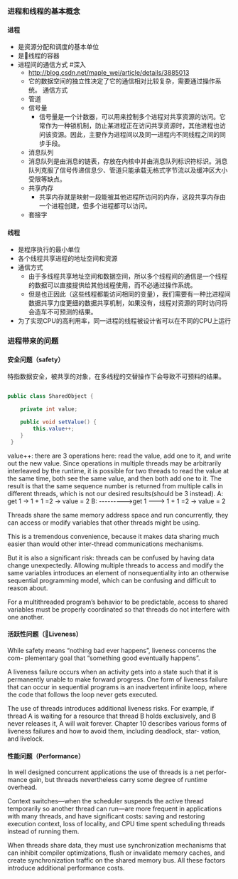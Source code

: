 
### 进程和线程的基本概念

#### 进程

- 是资源分配和调度的基本单位
- 是线程的容器
- 进程间的通信方式 #深入
    - http://blog.csdn.net/maple_wei/article/details/3885013
    - 它的数据空间的独立性决定了它的通信相对比较复杂，需要通过操作系统。
    通信方式
    - 管道
    - 信号量
        - 信号量是一个计数器，可以用来控制多个进程对共享资源的访问。它常作为一种锁机制，防止某进程正在访问共享资源时，其他进程也访问该资源。因此，主要作为进程间以及同一进程内不同线程之间的同步手段。
    - 消息队列
    - 消息队列是由消息的链表，存放在内核中并由消息队列标识符标识。消息队列克服了信号传递信息少、管道只能承载无格式字节流以及缓冲区大小受限等缺点。
    - 共享内存
        - 共享内存就是映射一段能被其他进程所访问的内存，这段共享内存由一个进程创建，但多个进程都可以访问。
    - 套接字

#### 线程

- 是程序执行的最小单位
- 各个线程共享进程的地址空间和资源
- 通信方式
    - 由于多线程共享地址空间和数据空间，所以多个线程间的通信是一个线程的数据可以直接提供给其他线程使用，而不必通过操作系统。
    - 但是也正因此（这些线程都能访问相同的变量），我们需要有一种比进程间数据共享力度更细的数据共享机制，如果没有，线程对资源的同时访问将会造车不可预测的结果。
- 为了实现CPU的高利用率，同一进程的线程被设计省可以在不同的CPU上运行


### 进程带来的问题

#### 安全问题（safety）

特指数据安全，被共享的对象，在多线程的交替操作下会导致不可预料的结果。

``` java 

public class SharedObject {

    private int value;

    public void setValue() {
        this.value++;
    } 
 }

```
value++: there are 3 operations here: read the value, add one to it, and write out the new value. 
Since operations in multiple threads may be arbitrarily interleaved by the runtime, it is possible for two threads to read the value at the same time, both see the same value, and then both add one to it. The result is that the same sequence number is returned from multiple calls in different threads, which is not our desired results(should be 3 instead).
A: get 1 -> 1 + 1 =2 -> value = 2
B: --------->get 1 ---> 1 + 1 =2 -> value = 2

 Threads share the same memory address space and run concurrently, they can access or modify variables that other threads might be using. 
 
 This is a tremendous convenience, because it makes data sharing much easier than would other inter-thread communications mechanisms. 
 
 But it is also a significant risk: threads can be confused by having data change unexpectedly. Allowing multiple threads to access and modify the same variables introduces an element of nonsequentiality into an otherwise sequential programming model, which can be confusing and difficult to reason about. 
 
 For a multithreaded program’s behavior to be predictable, access to shared variables must be properly coordinated so that threads do not interfere with one another.

#### 活跃性问题（Liveness）

While safety means “nothing bad ever happens”, liveness concerns the com- plementary goal that “something good eventually happens”.

A liveness failure occurs when an activity gets into a state such that it is permanently unable to make forward progress. One form of liveness failure that can occur in sequential programs is an inadvertent infinite loop, where the code that follows the loop never gets executed.

The use of threads introduces additional liveness risks. For example, if thread A is waiting for a resource that thread B holds exclusively, and B never releases it, A will wait forever. Chapter 10 describes various forms of liveness failures and how to avoid them, including deadlock, star- vation, and livelock. 

#### 性能问题（Performance）


In well designed concurrent applications the use of threads is a net perfor- mance gain, but threads nevertheless carry some degree of runtime overhead. 

Context switches—when the scheduler suspends the active thread temporarily so another thread can run—are more frequent in applications with many threads, and have significant costs: saving and restoring execution context, loss of locality, and CPU time spent scheduling threads instead of running them. 

When threads share data, they must use synchronization mechanisms that can inhibit compiler optimizations, flush or invalidate memory caches, and create synchronization traffic on the shared memory bus. All these factors introduce additional performance costs.